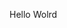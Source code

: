 Hello Wolrd






















































































































































































































































































































































































































































































































































































































































































































































































































































